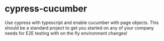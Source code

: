 # cypress-cucumber
Use cypress with typescript and enable cucumber with page objects. This should be a standard project to get you started on any of your company needs for E2E testing with on the fly environment changes!
